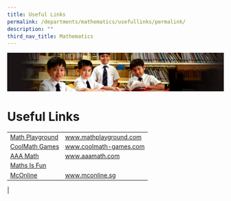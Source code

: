 ```yaml
---
title: Useful Links
permalink: /departments/mathematics/usefullinks/permalink/
description: ""
third_nav_title: Mathematics
---
```

![](/images/Sub-banner1.jpg)

Useful Links
============

|  |  |
|---|---|
| [Math Playground](http://www.mathplayground.com/) | www.mathplayground.com |
| [CoolMath Games](http://www.coolmath-games.com/) | www.coolmath-games.com |
| [AAA Math](http://www.aaamath.com/) | www.aaamath.com |
| [Maths Is Fun](http://www.mathsisfun.com/) |  |www.mathsisfun.com
| [McOnline](http://www.mconline.sg/) | www.mconline.sg |
|
